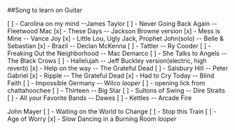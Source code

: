 ##Song to learn on Guitar

[ ] - Carolina on my mind --James Taylor
[ ] - Never Going Back Again -- Fleetwood Mac
[x] - These Days -- Jackson Browne version
[x] - Mess is Mine -- Vance Joy
[x] - Little Lou, Ugly Jack, Prophet John(solo) -- Belle & Sebastian
[x] - Brazil -- Declan McKenna
[ ] - Tattler -- Ry Cooder
[ ] - Freaking Out the Neighborhood -- Mac Demarco
[ ] - She Talks to Angels -- The Black Crows
[ ] - Hallelujah -- Jeff Buckley version(electric, high reverb)
[x] - Help on the way -- The Grateful Dead
[ ] - Salsbury Hill -- Peter Gabriel
[x] - Ripple -- The Grateful Dead
[x] - Had to Cry Today -- Blind Faith
[ ] - Impossible Germany -- Wilco *looper*
[ ] - opening lick from chattahoochee
[ ] - Thirteen -- Big Star
[ ] - Sultons of Swing -- Dire Straits
[ ] - All your Favorite Bands -- Dawes
[ ] - Kettles -- Arcade Fire

John Mayer
[ ] - Waiting on the World to Change
[ ] - Stop this Train
[ ] - Age of Worry
[x] - Slow Dancing in a Burning Room *looper*
